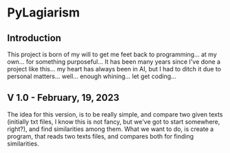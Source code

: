 # **Py**Lagiarism #

## Introduction ##

This project is born of my will to get me feet back to programming... at my own... for something purposeful... It has been many years since I've done a project like this... my heart has always been in AI, but I had to ditch it due to personal matters... well... enough whining... let get coding...

## V 1.0 - February, 19, 2023 ##
The idea for this version, is to be really simple, and compare two given texts (initially txt files, I know this is not fancy, but we've got to start somewhere, right?), and find similarities among them.
What we want to do, is create a program, that reads two texts files, and compares both for finding similarities.
